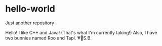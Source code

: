 # hello-world
Just another repository

Hello!
I like C++ and Java! (That's what I'm currently taking!)
Also, I have two bunnies named Roo and Tapi.
💗🦐S.B.
